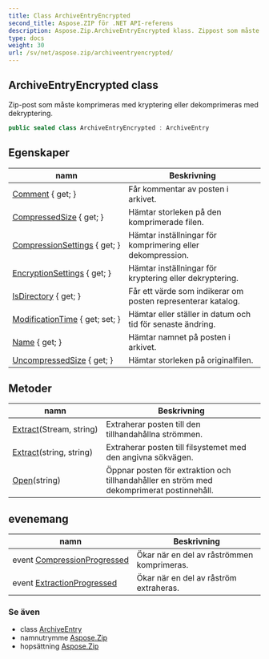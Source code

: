 ```yaml
---
title: Class ArchiveEntryEncrypted
second_title: Aspose.ZIP för .NET API-referens
description: Aspose.Zip.ArchiveEntryEncrypted klass. Zippost som måste komprimeras med kryptering eller dekomprimeras med dekryptering.
type: docs
weight: 30
url: /sv/net/aspose.zip/archiveentryencrypted/
---
```

## ArchiveEntryEncrypted class

Zip-post som måste komprimeras med kryptering eller dekomprimeras med dekryptering.

```csharp
public sealed class ArchiveEntryEncrypted : ArchiveEntry
```

## Egenskaper

| namn | Beskrivning |
| --- | --- |
| [Comment](../../aspose.zip/archiveentry/comment/) { get; } | Får kommentar av posten i arkivet. |
| [CompressedSize](../../aspose.zip/archiveentry/compressedsize/) { get; } | Hämtar storleken på den komprimerade filen. |
| [CompressionSettings](../../aspose.zip/archiveentry/compressionsettings/) { get; } | Hämtar inställningar för komprimering eller dekompression. |
| [EncryptionSettings](../../aspose.zip/archiveentryencrypted/encryptionsettings/) { get; } | Hämtar inställningar för kryptering eller dekryptering. |
| [IsDirectory](../../aspose.zip/archiveentry/isdirectory/) { get; } | Får ett värde som indikerar om posten representerar katalog. |
| [ModificationTime](../../aspose.zip/archiveentry/modificationtime/) { get; set; } | Hämtar eller ställer in datum och tid för senaste ändring. |
| [Name](../../aspose.zip/archiveentry/name/) { get; } | Hämtar namnet på posten i arkivet. |
| [UncompressedSize](../../aspose.zip/archiveentry/uncompressedsize/) { get; } | Hämtar storleken på originalfilen. |

## Metoder

| namn | Beskrivning |
| --- | --- |
| [Extract](../../aspose.zip/archiveentry/extract/)(Stream, string) | Extraherar posten till den tillhandahållna strömmen. |
| [Extract](../../aspose.zip/archiveentry/extract/)(string, string) | Extraherar posten till filsystemet med den angivna sökvägen. |
| [Open](../../aspose.zip/archiveentry/open/)(string) | Öppnar posten för extraktion och tillhandahåller en ström med dekomprimerat postinnehåll. |

## evenemang

| namn | Beskrivning |
| --- | --- |
| event [CompressionProgressed](../../aspose.zip/archiveentry/compressionprogressed/) | Ökar när en del av råströmmen komprimeras. |
| event [ExtractionProgressed](../../aspose.zip/archiveentry/extractionprogressed/) | Ökar när en del av råström extraheras. |

### Se även

* class [ArchiveEntry](../archiveentry/)
* namnutrymme [Aspose.Zip](../../aspose.zip/)
* hopsättning [Aspose.Zip](../../)


